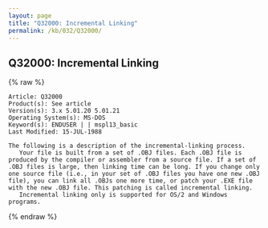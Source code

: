 ```yaml
---
layout: page
title: "Q32000: Incremental Linking"
permalink: /kb/032/Q32000/
---
```


## Q32000: Incremental Linking

{% raw %}

	Article: Q32000
	Product(s): See article
	Version(s): 3.x 5.01.20 5.01.21
	Operating System(s): MS-DOS
	Keyword(s): ENDUSER | | mspl13_basic
	Last Modified: 15-JUL-1988
	
	The following is a description of the incremental-linking process.
	   Your file is built from a set of .OBJ files. Each .OBJ file is
	produced by the compiler or assembler from a source file. If a set of
	.OBJ files is large, then linking time can be long. If you change only
	one source file (i.e., in your set of .OBJ files you have one new .OBJ
	file), you can link all .OBJs one more time, or patch your .EXE file
	with the new .OBJ file. This patching is called incremental linking.
	   Incremental linking only is supported for OS/2 and Windows
	programs.

{% endraw %}
